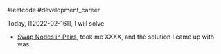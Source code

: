 #leetcode #development_career 

Today, [[2022-02-16]], I will solve
- [Swap Nodes in Pairs](https://leetcode.com/problems/swap-nodes-in-pairs/), took me XXXX, and the solution I came up with was: